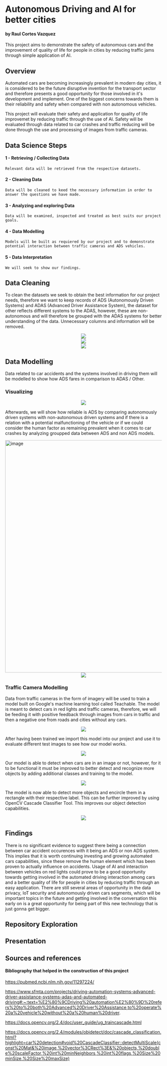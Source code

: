
# Autonomous Driving and AI for better cities
#### by Raul Cortes Vazquez

This project aims to demonstrate the safety of autonomous cars and the improvement of quality of life for people in cities by reducing traffic jams through simple application of AI.

## Overview
Automated cars are becoming increasingly prevalent in modern day cities, it is considered to be the future disruptive invention for the transport sector and therefore presents a good opportunity for those involved in it's development and implement. One of the biggest concerns towards them is their reliability and safety when compared with non autonomous vehicles.

This project will evaluate their safety and application for quality of life improvemet by reducing traffic through the use of AI. Safety will be evaluated through data related to car crashes and traffic reducing will be done through the use and processing of images from traffic cameras.


## Data Science Steps

#### 1 - Retrieving / Collecting Data
    Relevant data will be retrieved from the respective datasets.

#### 2 - Cleaning Data
    Data will be cleaned to keed the necessary information in order to answer the questions we have made.

#### 3 - Analyzing and exploring Data
    Data will be examined, inspected and treated as best suits our project goals.

#### 4 - Data Modelling
    Models will be built as requiered by our project and to demonstrate potential interaction between traffic cameras and ADS vehicles. 

#### 5 - Data Interpretation
    We will seek to show our findings.




## Data Cleaning

To clean the datasets we seek to obtain the best information for our project needs, therefore we want to keep records of ADS (Autonomously Driven Systems) and ADAS (Advanced Driver Assistance System), the dataset for other reflects different systems to the ADAS, however, these are non-autonomous and will therefore be grouped with the ADAS systems for better understanding of the data. Unnecessary columns and information will be removed.

<div align="center">
<img src= "https://user-images.githubusercontent.com/115320501/230948137-fc93b7dc-dbbe-4024-93a0-3763aef3736f.png">
</div>

<div align="center">
<img src= "https://user-images.githubusercontent.com/115320501/230948286-0cc4cc7b-f369-40a8-9339-08a16029c06c.png">
</div>

<div align="center">
<img src= "https://user-images.githubusercontent.com/115320501/230948395-54637242-d64b-408b-b0be-bb191f83daf4.png">
</div>

## Data Modelling

Data related to car accidents and the systems involved in driving them will be modelled to show how ADS fares in comparison to ADAS / Other.

### Visualizing 

<div align="center">
<img src= "https://user-images.githubusercontent.com/115320501/230948588-3ccbf0a1-4eb4-41d3-9feb-f4ce17939aea.png">
</div>

Afterwards, we will show how reliable is ADS by comparing autonomously driven systems with non-autonomous driven systems and if there is a relation with a potential malfunctioning of the vehicle or if we could consider the human factor as remaining prevalent when it comes to car crashes by analyzing groupped data between ADS and non ADS models.

<img width="747" alt="image" src="https://user-images.githubusercontent.com/115320501/230948855-49c54602-7934-4828-b3d3-a8855c805da4.png">

<div align="center">
<img src= "https://user-images.githubusercontent.com/115320501/230948985-7060b955-5641-489a-87bb-6b7905dd1058.png">
</div>

### Traffic Camera Modelling

Data from traffic cameras in the form of imagery will be used to train a model built on Google's machine learning tool called Teachable. The model is meant to detect cars in red lights and traffic cameras, therefore, we will be feeding it with positive feedback through images from cars in traffic and then a negative one from roads and cities without any cars. 

<div align="center">
<img src= "https://user-images.githubusercontent.com/115320501/230949363-0284c271-5567-4d95-b152-4e68c93117a0.png">
</div>

After having been trained we import this model into our project and use it to evaluate different test images to see how our model works.

<div align="center">
<img src= "https://user-images.githubusercontent.com/115320501/230949534-2b9def34-8570-45ad-9fae-baa511fbcfba.png">
</div>

Our model is able to detect when cars are in an image or not, however, for it to be functional it must be improved to better detect and recognize more objects by adding additional classes and training to the model.

<div align="center">
<img src= "https://user-images.githubusercontent.com/115320501/230949771-4d12c1ee-5d80-4fa8-a385-ecfb1f186418.png">
</div>

The model is now able to detect more objects and encircle them in a rectangle with their respective label. This can be further improved by using OpenCV Cascade Classifier Tool. This improves our object detection capabilities.

<div align="center">
<img src= "https://user-images.githubusercontent.com/115320501/230949985-82ec61d0-7a47-4191-9d09-f0c2b18e99e4.png">
</div>

## Findings

There is no significant evidence to suggest there being a connection between car accident occurences with it being an ADS or non ADS system. This implies that it is worth continuing investing and growing automated cars capabilities, since these remove the human element which has been proven to actually influence on accidents. Usage of AI and interaction between vehicles on red lights could prove to be a good opportunity towards getting involved in the automated driving interaction among cars and a better quality of life for people in cities by reducing traffic through an easy application.
There are still several areas of opportunity in the data privacy, IoT security and autonomously driven cars segments, which will be important topics in the future and getting involved in the conversation this early on is a great opportunity for being part of this new technology that is just gonna get bigger.

## Repository Exploration



## Presentation


## Sources and references
#### Bibliography that helped in the construction of this project

https://pubmed.ncbi.nlm.nih.gov/11297224/

https://www.sfmta.com/projects/driving-automation-systems-advanced-driver-assistance-systems-adas-and-automated-driving#:~:text=%E2%80%9CDriving%20automation%E2%80%9D%20refers%20to%20both%20Advanced%20Driver%20Assistance,to%20operate%20a%20vehicle%20without%20a%20human%20driver.

https://docs.opencv.org/2.4/doc/user_guide/ug_traincascade.html

https://docs.opencv.org/2.4/modules/objdetect/doc/cascade_classification.html?highlight=car%20detection#void%20CascadeClassifier::detectMultiScale(const%20Mat&%20image,%20vector%3CRect%3E&%20objects,%20double%20scaleFactor,%20int%20minNeighbors,%20int%20flags,%20Size%20minSize,%20Size%20maxSize)
